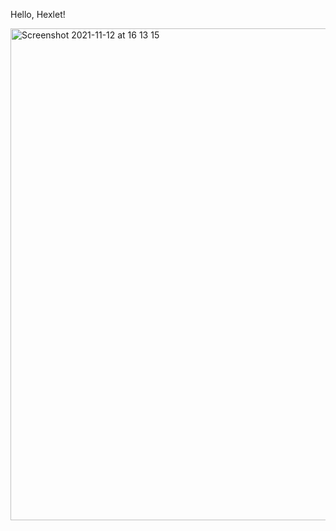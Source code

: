 Hello, Hexlet!

<img width="787" alt="Screenshot 2021-11-12 at 16 13 15" src="https://user-images.githubusercontent.com/50883910/141472684-bc88d7be-16cd-448e-a7f2-1323e5939c18.png">
